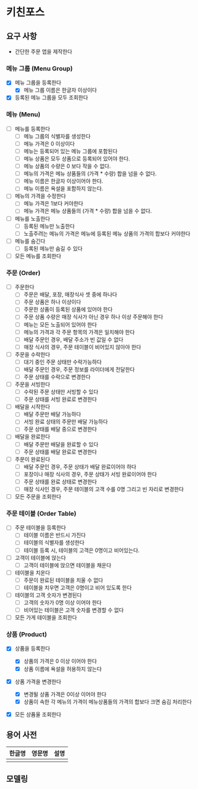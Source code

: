 # 키친포스

## 요구 사항
- 간단한 주문 앱을 제작한다

### 메뉴 그룹 (Menu Group)
- [x] 메뉴 그룹을 등록한다
    - [x] 메뉴 그룹 이름은 한글자 이상이다
- [x] 등록된 메뉴 그룹을 모두 조회한다

### 메뉴 (Menu)
- [ ] 메뉴를 등록한다
    - [ ] 메뉴 그룹의 식별자를 생성한다
    - [ ] 메뉴 가격은 0 이상이다
    - [ ] 메뉴는 등록되어 있는 메뉴 그룹에 포함된다
    - [ ] 메뉴 상품은 모두 상품으로 등록되어 있어야 한다.
    - [ ] 메뉴 상품의 수량은 0 보다 작을 수 없다.
    - [ ] 메뉴의 가격은 메뉴 상품들의 (가격 * 수량) 합을 넘을 수 없다.
    - [ ] 메뉴 이름은 한글자 이상이어야 한다.
    - [ ] 메뉴 이름은 욕설을 포함하지 않는다.
- [ ] 메뉴의 가격을 수정한다
    - [ ] 메뉴 가격은 1보다 커야한다
    - [ ] 메뉴 가격은 메뉴 상품들의 (가격 * 수량) 합을 넘을 수 없다.
- [ ] 메뉴를 노출한다
    - [ ] 등록된 메뉴만 노출한다
    - [ ] 노출주려는 메뉴의 가격은 메뉴에 등록된 메뉴 상품의 가격의 합보다 커야한다
- [ ] 메뉴를 숨긴다
    - [ ] 등록된 메뉴만 숨길 수 있다
- [ ] 모든 메뉴를 조회한다

### 주문 (Order)
- [ ] 주문한다
    - [ ] 주문은 배달, 포장, 매장식사 셋 중에 하나다
    - [ ] 주문 상품은 하나 이상이다
    - [ ] 주문한 상품이 등록된 상품에 있어야 한다
    - [ ] 주문 상품 수량은 매장 식사가 아닌 경우 하나 이상 주문해야 한다
    - [ ] 메뉴는 모든 노출되어 있어야 한다
    - [ ] 메뉴의 가격과 각 주문 항목의 가격은 일치해야 한다
    - [ ] 배달 주문인 경우, 배달 주소가 빈 값일 수 없다
    - [ ] 매장 식사의 경우, 주문 테이블이 비어있지 않아야 한다
- [ ] 주문을 수락한다
    - [ ] 대기 중인 주문 상태만 수락가능하다
    - [ ] 배달 주문인 경우, 주문 정보를 라이더에게 전달한다
    - [ ] 주문 상태를 수락으로 변경한다
- [ ] 주문을 서빙한다
    - [ ] 수락된 주문 상태만 서빙할 수 있다
    - [ ] 주문 상태를 서빙 완료로 변경한다
- [ ] 배달을 시작한다
    - [ ] 배달 주문만 배달 가능하다
    - [ ] 서빙 완료 상태의 주문만 배달 가능하다
    - [ ] 주문 상태를 배달 중으로 변경한다
- [ ] 배달을 완료한다
    - [ ] 배달 주문만 배달을 완료할 수 있다
    - [ ] 주문 상태를 배달 완료로 변경한다
- [ ] 주문이 완료된다
    - [ ] 배달 주문인 경우, 주문 상태가 배달 완료이어야 하다
    - [ ] 포장이나 매장 식사의 경우, 주문 상태가 서빙 완료이어야 한다
    - [ ] 주문 상태를 완료 상태로 변경한다
    - [ ] 매장 식사인 경우, 주문 테이블의 고객 수를 0명 그리고 빈 자리로 변경한다
- [ ] 모든 주문을 조회한다

### 주문 테이블 (Order Table)
- [ ] 주문 테이블을 등록한다
    - [ ] 테이블 이름은 반드시 가진다
    - [ ] 테이블의 식별자를 생성한다
    - [ ] 테이블 등록 시, 테이블의 고객은 0명이고 비어있는다.
- [ ] 고객이 테이블에 앉는다
    - [ ] 고객이 테이블에 앉으면 테이블을 채운다
- [ ] 테이블을 치운다
    - [ ] 주문이 완료된 테이블을 치울 수 없다
    - [ ] 테이블을 치우면 고객은 0명이고 비어 있도록 한다
- [ ] 테이블의 고객 숫자가 변경된다 
    - [ ] 고객의 숫자가 0명 이상 이어야 한다
    - [ ] 비어있는 테이블은 고객 숫자를 변경할 수 없다
- [ ] 모든 가게 테이블을 조회한다

### 상품 (Product)
- [x] 상품을 등록한다
    - [x] 상품의 가격은 0 이상 이어야 한다
    - [x] 상품 이름에 욕설을 허용하지 않는다  
- [x] 상품 가격을 변경한다
    - [x] 변경될 상품 가격은 0이상 이어야 한다
    - [x] 상품이 속한 각 메뉴의 가격이 메뉴상품들의 가격의 합보다 크면 숨김 처리한다
- [x] 모든 상퓸울 조회한다


## 용어 사전

| 한글명 | 영문명 | 설명 |
| --- | --- | --- |
|  |  |  |

## 모델링
